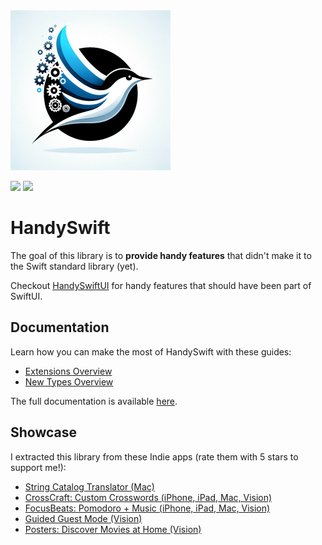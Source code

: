<img src="https://raw.githubusercontent.com/FlineDev/HandySwift/main/Logo.webp" width=256>

[![](https://img.shields.io/endpoint?url=https%3A%2F%2Fswiftpackageindex.com%2Fapi%2Fpackages%2FFlineDev%2FHandySwift%2Fbadge%3Ftype%3Dswift-versions)](https://swiftpackageindex.com/FlineDev/HandySwift)
[![](https://img.shields.io/endpoint?url=https%3A%2F%2Fswiftpackageindex.com%2Fapi%2Fpackages%2FFlineDev%2FHandySwift%2Fbadge%3Ftype%3Dplatforms)](https://swiftpackageindex.com/FlineDev/HandySwift)

# HandySwift

The goal of this library is to **provide handy features** that didn't make it to the Swift standard library (yet).

Checkout [HandySwiftUI](https://github.com/FlineDev/HandySwitUI) for handy features that should have been part of SwiftUI.


## Documentation

Learn how you can make the most of HandySwift with these guides:

* [Extensions Overview]()
* [New Types Overview]()

The full documentation is available [here](https://swiftpackageindex.com/FlineDev/HandySwift/main/documentation/handyswift).

## Showcase

I extracted this library from these Indie apps (rate them with 5 stars to support me!):

* [String Catalog Translator (Mac)](https://apps.apple.com/app/apple-store/id6476773066?pt=549314&ct=github.com&mt=8)
* [CrossCraft: Custom Crosswords (iPhone, iPad, Mac, Vision)](https://apps.apple.com/app/apple-store/id6472669260?pt=549314&ct=github.com&mt=8)
* [FocusBeats: Pomodoro + Music (iPhone, iPad, Mac, Vision)](https://apps.apple.com/app/apple-store/id6477829138?pt=549314&ct=github.com&mt=8)
* [Guided Guest Mode (Vision)](https://apps.apple.com/app/apple-store/id6479207869?pt=549314&ct=github.com&mt=8)
* [Posters: Discover Movies at Home  (Vision)](https://apps.apple.com/app/apple-store/id6478062053?pt=549314&ct=github.com&mt=8)
